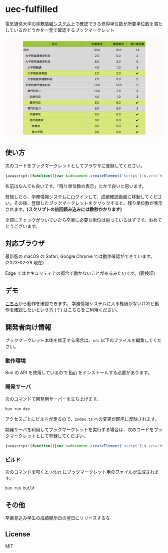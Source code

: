 # uec-fulfilled

電気通信大学の[学務情報システム](https://www.uec.ac.jp/campus/academic/)上で確認できる修得単位数が所要単位数を満たしているかどうかを一発で確認するブックマークレット

![](./screenshot.png)

## 使い方

次のコードをブックマークレットとしてブラウザに登録してください。

```js
javascript:(function(){var s=document.createElement('script');s.src='https://trpfrog.github.io/uec-fulfilled/index.js';document.body.appendChild(s);})();
```

名前はなんでも良いです。「残り単位数の表示」とかで良いと思います。

登録したら、学務情報システムにログインして、成績確認画面に移動してください。その後、登録したブックマークレットをクリックすると、残り単位数が表示されます。**(スクリプトの初回読み込みには数秒かかります)**

全部にチェックがついていたら卒業に必要な単位は揃っているはずです。おめでとうございます。

## 対応ブラウザ

最新版の macOS の Safari, Google Chrome では動作確認ができています。(2023-02-29 現在)

Edge ではセキュリティ上の都合で動かないことがあるみたいです。(要検証)

## デモ

[こちら](https://trpfrog.github.io/uec-fulfilled/)から動作を確認できます。
学務情報システムに入る権限がないけれど動作を確認したいという方 (？) はこちらをご利用ください。

## 開発者向け情報

ブックマークレット本体を修正する場合は、`src` 以下のファイルを編集してください。

### 動作環境

Bun の API を使用しているので [Bun](https://bun.sh/) をインストールする必要があります。

### 開発サーバ

次のコマンドで開発用サーバーを立ち上げます。

```sh
bun run dev
```

アクセスごとにビルドが走るので、`index.ts` への変更が即座に反映されます。

開発サーバを利用してブックマークレットを実行する場合は、次のコードをブックマークレットとして登録してください。

```js
javascript:(function(){var s=document.createElement('script');s.src='http://localhost:3000';document.body.appendChild(s);})();
```

### ビルド

次のコマンドを叩くと `/dist` にブックマークレット用のファイルが生成されます。

```sh
bun run build
```

## その他

卒業見込み学生の成績開示日の翌日にリリースするな

## License

MIT
